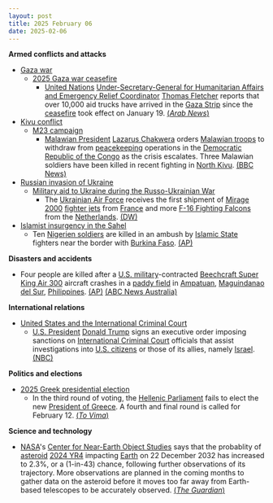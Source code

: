 ```yaml
---
layout: post
title: 2025 February 06
date: 2025-02-06
---
```



**Armed conflicts and attacks**

* [Gaza war](https://en.wikipedia.org/wiki/Gaza_war "Gaza war")
  + [2025 Gaza war ceasefire](https://en.wikipedia.org/wiki/2025_Gaza_war_ceasefire "2025 Gaza war ceasefire")
    - [United Nations](https://en.wikipedia.org/wiki/United_Nations "United Nations") [Under-Secretary-General for Humanitarian Affairs and Emergency Relief Coordinator](https://en.wikipedia.org/wiki/Under-Secretary-General_for_Humanitarian_Affairs_and_Emergency_Relief_Coordinator "Under-Secretary-General for Humanitarian Affairs and Emergency Relief Coordinator") [Thomas Fletcher](https://en.wikipedia.org/wiki/Thomas_Fletcher_%28diplomat%29 "Thomas Fletcher (diplomat)") reports that over 10,000 aid trucks have arrived in the [Gaza Strip](https://en.wikipedia.org/wiki/Gaza_Strip "Gaza Strip") since the [ceasefire](https://en.wikipedia.org/wiki/Ceasefire "Ceasefire") took effect on January 19. [(*Arab News*)](https://www.arabnews.com/node/2589292/middle-east)
* [Kivu conflict](https://en.wikipedia.org/wiki/Kivu_conflict "Kivu conflict")
  + [M23 campaign](https://en.wikipedia.org/wiki/M23_campaign_%282022%E2%80%93present%29 "M23 campaign (2022–present)")
    - [Malawian President](https://en.wikipedia.org/wiki/President_of_Malawi "President of Malawi") [Lazarus Chakwera](https://en.wikipedia.org/wiki/Lazarus_Chakwera "Lazarus Chakwera") orders [Malawian troops](https://en.wikipedia.org/wiki/Malawian_Defence_Force "Malawian Defence Force") to withdraw from [peacekeeping](https://en.wikipedia.org/wiki/Peacekeeping "Peacekeeping") operations in the [Democratic Republic of the Congo](https://en.wikipedia.org/wiki/Democratic_Republic_of_the_Congo "Democratic Republic of the Congo") as the crisis escalates. Three Malawian soldiers have been killed in recent fighting in [North Kivu](https://en.wikipedia.org/wiki/North_Kivu "North Kivu"). [(BBC News)](https://www.bbc.co.uk/news/articles/c0m1jmdr4jgo)
* [Russian invasion of Ukraine](https://en.wikipedia.org/wiki/Russian_invasion_of_Ukraine "Russian invasion of Ukraine")
  + [Military aid to Ukraine during the Russo-Ukrainian War](https://en.wikipedia.org/wiki/List_of_military_aid_to_Ukraine_during_the_Russo-Ukrainian_War "List of military aid to Ukraine during the Russo-Ukrainian War")
    - The [Ukrainian Air Force](https://en.wikipedia.org/wiki/Ukrainian_Air_Force "Ukrainian Air Force") receives the first shipment of [Mirage 2000](https://en.wikipedia.org/wiki/Dassault_Mirage_2000 "Dassault Mirage 2000") [fighter jets](https://en.wikipedia.org/wiki/Fighter_jet "Fighter jet") from [France](https://en.wikipedia.org/wiki/France "France") and more [F-16 Fighting Falcons](https://en.wikipedia.org/wiki/General_Dynamics_F-16_Fighting_Falcon "General Dynamics F-16 Fighting Falcon") from the [Netherlands](https://en.wikipedia.org/wiki/Netherlands "Netherlands"). [(DW)](https://www.dw.com/en/ukraine-receives-french-and-dutch-fighter-jets/a-71530786)
* [Islamist insurgency in the Sahel](https://en.wikipedia.org/wiki/Islamist_insurgency_in_the_Sahel "Islamist insurgency in the Sahel")
  + Ten [Nigerien soldiers](https://en.wikipedia.org/wiki/Niger_Armed_Forces "Niger Armed Forces") are killed in an ambush by [Islamic State](https://en.wikipedia.org/wiki/Islamic_State_%E2%80%93_Sahel_Province "Islamic State – Sahel Province") fighters near the border with [Burkina Faso](https://en.wikipedia.org/wiki/Burkina_Faso "Burkina Faso"). [(AP)](https://apnews.com/article/niger-ambush-sahel-violence-army-islamic-state-1dcbbf12ac1eafb6af0be5063f673696)

**Disasters and accidents**

* Four people are killed after a [U.S. military](https://en.wikipedia.org/wiki/United_States_Armed_Forces "United States Armed Forces")-contracted [Beechcraft Super King Air 300](https://en.wikipedia.org/wiki/Beechcraft_Super_King_Air_300 "Beechcraft Super King Air 300") aircraft crashes in a [paddy field](https://en.wikipedia.org/wiki/Paddy_field "Paddy field") in [Ampatuan](https://en.wikipedia.org/wiki/Ampatuan%2C_Maguindanao_del_Sur "Ampatuan, Maguindanao del Sur"), [Maguindanao del Sur](https://en.wikipedia.org/wiki/Maguindanao_del_Sur "Maguindanao del Sur"), [Philippines](https://en.wikipedia.org/wiki/Philippines "Philippines"). [(AP)](https://apnews.com/article/philippines-plane-crash-us-military-24ff90663ffec8033361d26fb9ac17db) [(ABC News Australia)](https://www.abc.net.au/news/2025-02-07/us-contracted-light-plane-crash-kills-four-in-philippines/104907506)

**International relations**

* [United States and the International Criminal Court](https://en.wikipedia.org/wiki/United_States_and_the_International_Criminal_Court "United States and the International Criminal Court")
  + [U.S. President](https://en.wikipedia.org/wiki/U.S._President "U.S. President") [Donald Trump](https://en.wikipedia.org/wiki/Donald_Trump "Donald Trump") signs an executive order imposing sanctions on [International Criminal Court](https://en.wikipedia.org/wiki/International_Criminal_Court "International Criminal Court") officials that assist investigations into [U.S. citizens](https://en.wikipedia.org/wiki/U.S._citizens "U.S. citizens") or those of its allies, namely [Israel](https://en.wikipedia.org/wiki/Citizen_of_Israel "Citizen of Israel"). [(NBC)](https://www.nbcnews.com/politics/donald-trump/trump-executive-order-sanctioning-international-criminal-court-rcna191018)

**Politics and elections**

* [2025 Greek presidential election](https://en.wikipedia.org/wiki/2025_Greek_presidential_election "2025 Greek presidential election")
  + In the third round of voting, the [Hellenic Parliament](https://en.wikipedia.org/wiki/Hellenic_Parliament "Hellenic Parliament") fails to elect the new [President of Greece](https://en.wikipedia.org/wiki/President_of_Greece "President of Greece"). A fourth and final round is called for February 12. [(*To Vima*)](https://www.tovima.com/uncategorized/tasoulas-falls-short-again-final-presidential-vote-set-for-february-12/)

**Science and technology**

* [NASA](https://en.wikipedia.org/wiki/NASA "NASA")'s [Center for Near-Earth Object Studies](https://en.wikipedia.org/wiki/Center_for_Near-Earth_Object_Studies "Center for Near-Earth Object Studies") says that the probablity of [asteroid](https://en.wikipedia.org/wiki/Asteroid "Asteroid") [2024 YR4](https://en.wikipedia.org/wiki/2024_YR4 "2024 YR4") impacting [Earth](https://en.wikipedia.org/wiki/Earth "Earth") on 22 December 2032 has increased to 2.3%, or a (1-in-43) chance, following further observations of its trajectory. More observations are planned in the coming months to gather data on the asteroid before it moves too far away from Earth-based telescopes to be accurately observed. [(*The Guardian*)](https://www.theguardian.com/science/2025/feb/06/asteroid-impact-chances)
